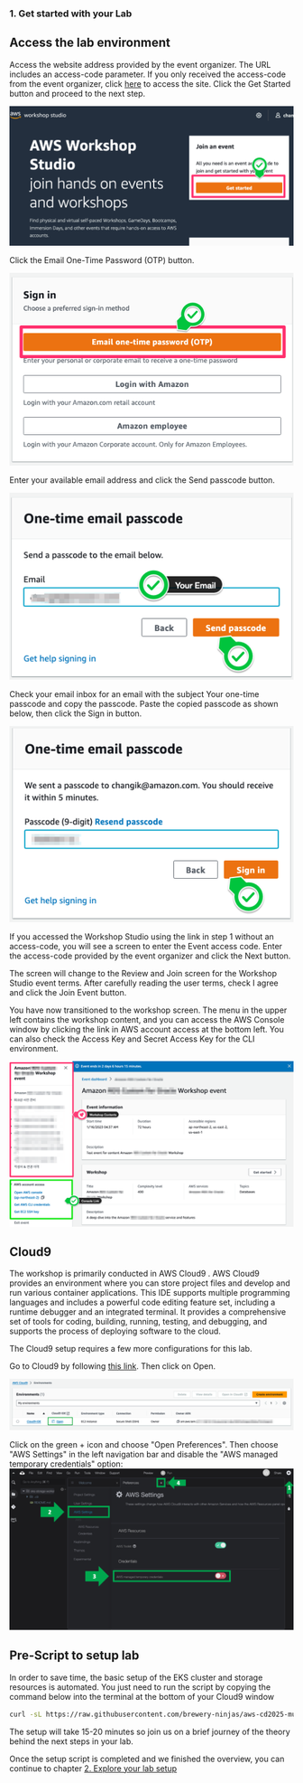 ### 1. Get started with your Lab

## Access the lab environment

Access the website address provided by the event organizer. The URL includes an access-code parameter. If you only received the access-code from the event organizer, click [here](https://catalog.us-east-1.prod.workshops.aws/) to access the site. Click the Get Started button and proceed to the next step.

![](/labguide/images/Event_Engine_GetStarted.png)

Click the Email One-Time Password (OTP) button.

![](/labguide/images/Event_Engine_OTP.png)

Enter your available email address and click the Send passcode button.

![](/labguide/images/Event_Engine_New_Email.png)

Check your email inbox for an email with the subject Your one-time passcode and copy the passcode. Paste the copied passcode as shown below, then click the Sign in button.

![](/labguide/images/Event_Engine_New_Passcode.png)

If you accessed the Workshop Studio using the link in step 1 without an access-code, you will see a screen to enter the Event access code. Enter the access-code provided by the event organizer and click the Next button.

The screen will change to the Review and Join screen for the Workshop Studio event terms. After carefully reading the user terms, check I agree and click the Join Event button.

You have now transitioned to the workshop screen. The menu in the upper left contains the workshop content, and you can access the AWS Console window by clicking the link in AWS account access at the bottom left. You can also check the Access Key and Secret Access Key for the CLI environment.

![](/labguide/images/Event_Engine_Detail.png)

## Cloud9

The workshop is primarily conducted in AWS Cloud9 . AWS Cloud9 provides an environment where you can store project files and develop and run various container applications. This IDE supports multiple programming languages and includes a powerful code editing feature set, including a runtime debugger and an integrated terminal. It provides a comprehensive set of tools for coding, building, running, testing, and debugging, and supports the process of deploying software to the cloud.

The Cloud9 setup requires a few more configurations for this lab.

Go to Cloud9 by following [this link](https://console.aws.amazon.com/cloud9control). Then click on Open.

![](/labguide/images/AWS_Cloud9.png)

Click on the green + icon and choose "Open Preferences". Then choose "AWS Settings" in the left navigation bar and disable the "AWS managed temporary credentials" option:
![](/labguide/images/cloud9-temp.png)

## Pre-Script to setup lab

In order to save time, the basic setup of the EKS cluster and storage resources is automated. You just need to run the script by copying the command below into the terminal at the bottom of your Cloud9 window

```bash
curl -sL https://raw.githubusercontent.com/brewery-ninjas/aws-cd2025-munich/refs/heads/main/workshop-environment/prep_environment.sh | bash
```

The setup will take 15-20 minutes so join us on a brief journey of the theory behind the next steps in your lab.

Once the setup script is completed and we finished the overview, you can continue to chapter [2. Explore your lab setup](/labguide/explore)
